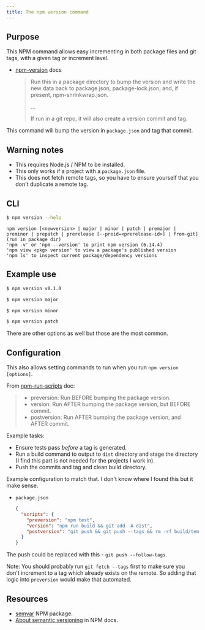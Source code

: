 ```yaml
---
title: The npm version command
---
```



## Purpose

This NPM command allows easy incrementing in both package files and git tags, with a given tag or increment level.

- [npm-version](https://docs.npmjs.com/cli/version) docs
    > Run this in a package directory to bump the version and write the new data back to package.json, package-lock.json, and, if present, npm-shrinkwrap.json.
    >
    > ...
    >
    > If run in a git repo, it will also create a version commit and tag.

This command will bump the version in `package.json` and tag that commit.


## Warning notes

- This requires Node.js / NPM to be installed.
- This only works if a project with a `package.json` file.
- This does not fetch remote tags, so you have to ensure yourself that you don't duplicate a remote tag.



## CLI

```sh
$ npm version --help
```
```
npm version [<newversion> | major | minor | patch | premajor | preminor | prepatch | prerelease [--preid=<prerelease-id>] | from-git]
(run in package dir)
'npm -v' or 'npm --version' to print npm version (6.14.4)
'npm view <pkg> version' to view a package's published version
'npm ls' to inspect current package/dependency versions
```


## Example use

```sh
$ npm version v0.1.0

$ npm version major

$ npm version minor

$ npm version patch
```

There are other options as well but those are the most common.


## Configuration

This also allows setting commands to run when you run `npm version [options]`.

From [npm-run-scripts](https://docs.npmjs.com/misc/scripts) doc:

> - preversion: Run BEFORE bumping the package version.
> - version: Run AFTER bumping the package version, but BEFORE commit.
> - postversion: Run AFTER bumping the package version, and AFTER commit.

Example tasks:

- Ensure tests pass _before_ a tag is generated.
- Run a build command to output to `dist` directory and stage the directory (I find this part is not needed for the projects I work in).
- Push the commits and tag and clean build directory.

Example configuration to match that. I don't know where I found this but it make sense.

- `package.json`
    ```json
    {
      "scripts": {
        "preversion": "npm test",
        "version": "npm run build && git add -A dist",
        "postversion": "git push && git push --tags && rm -rf build/temp"
      }
    }
    ```

The push could be replaced with this - `git push --follow-tags`.

Note: You should probably run `git fetch --tags` first to make sure you don't increment to a tag which already exists on the remote. So adding that logic into `preversion` would make that automated.


## Resources

- [semvar](https://docs.npmjs.com/misc/semver) NPM package.
- [About semantic versioning](https://docs.npmjs.com/about-semantic-versioning) in NPM docs.
